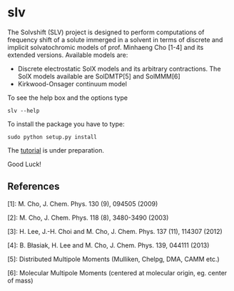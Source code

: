 slv
===

The Solvshift (SLV) project is designed to
perform computations of frequency shift
of a solute immerged in a solvent in terms of discrete and
implicit solvatochromic models of prof. Minhaeng Cho [1-4] and its extended versions.
Available models are:
  * Discrete electrostatic SolX models and its arbitrary contractions.
    The SolX models available are SolDMTP[5] and SolMMM[6]
  * Kirkwood-Onsager continuum model

To see the help box and the options type
```
slv --help
```
To install the package you have to type:
```
sudo python setup.py install
```

The [tutorial](https://github.com/globulion/slv/blob/master/USAGE.md "Title") is under preparation.

Good Luck!

References
----------

[1]: M. Cho, J. Chem. Phys. 130 (9), 094505 (2009)

[2]: M. Cho, J. Chem. Phys. 118 (8), 3480-3490 (2003)

[3]: H. Lee, J.-H. Choi and M. Cho, J. Chem. Phys. 137 (11), 114307 (2012)

[4]: B. Błasiak, H. Lee and M. Cho, J. Chem. Phys. 139, 044111 (2013)

[5]: Distributed Multipole Moments (Mulliken, Chelpg, DMA, CAMM etc.)

[6]: Molecular Multipole Moments (centered at molecular origin, eg. center of mass)
